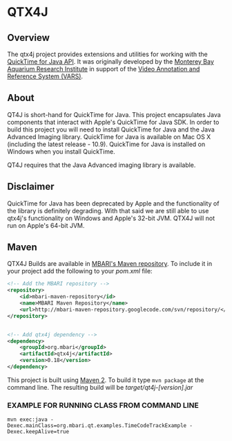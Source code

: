 # QTX4J

## Overview

The qtx4j project provides extensions and utilities for working with the [QuickTime for Java API](http://developer.apple.com/quicktime/qtjava/). It was originally developed by the [Monterey Bay Aquarium Research Institute](http://www.mbari.org) in support of the [Video Annotation and Reference System (VARS)](https://github.com/hohonuuli/vars).

## About

QT4J is short-hand for QuickTime for Java. This project encapsulates Java 
components that interact with Apple's QuickTime for Java SDK. In order to build 
this project you will need to install QuickTime for Java and the Java Advanced 
Imaging library. QuickTime for Java is available on Mac OS X (including the latest release - 10.9). QuickTime for Java is installed on Windows when you install QuickTime.

QT4J requires that the Java Advanced imaging library is available. 

## Disclaimer

QuickTime for Java has been deprecated by Apple and the functionality of the library is definitely degrading. With that said we are still able to use qtx4j's functionality on Windows and Apple's 32-bit JVM. QTX4J will not run on Apple's 64-bit JVM.

## Maven

QTX4J Builds are available in [MBARI's Maven repository](https://code.google.com/p/mbari-maven-repository/). To include it in your project add the following to your _pom.xml_ file:
```xml
<!-- Add the MBARI repository -->
<repository>
    <id>mbari-maven-repository</id>
    <name>MBARI Maven Repository</name>
    <url>http://mbari-maven-repository.googlecode.com/svn/repository/</url>
</repository>


<!-- Add qtx4j dependency -->
<dependency>
    <groupId>org.mbari</groupId>
    <artifactId>qtx4j</artifactId>
    <version>0.18</version>
</dependency>
```

This project is built using [Maven 2](http://maven.apache.org). To build it type `mvn package` at the command line. The resulting build will be _target/qt4j-[version].jar_

### EXAMPLE FOR RUNNING CLASS FROM COMMAND LINE
`mvn exec:java -Dexec.mainClass=org.mbari.qt.examples.TimeCodeTrackExample -Dexec.keepAlive=true`

